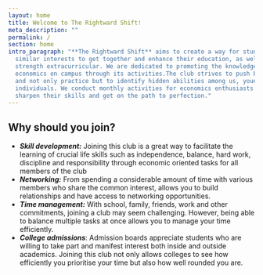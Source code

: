 ```yaml
---
layout: home
title: Welcome to The Rightward Shift!
meta_description: ""
permalink: /
section: home
intro_paragraph: "**The Rightward Shift** aims to create a way for students with
  similar interests to get together and enhance their education, as well as
  strength extracurricular. We are dedicated to promoting the knowledge of
  economics on campus through its activities.The club strives to push boundaries
  and not only practice but to identify hidden abilities among us, young
  individuals. We conduct monthly activities for economics enthusiasts to
  sharpen their skills and get on the path to perfection."
---
```

## Why should you join?

* ***Skill development:*** Joining this club is a great way to facilitate the learning of crucial life skills such as independence, balance, hard work, discipline and responsibility through economic oriented tasks for all members of the club
* ***Networking:*** From spending a considerable amount of time with various members who share the common interest, allows you to build relationships and have access to networking opportunities.
* ***Time management:*** With school, family, friends, work and other commitments, joining a club may seem challenging. However, being able to balance multiple tasks at once allows you to manage your time efficiently.
* ***College admissions***: Admission boards appreciate students who are willing to take part and manifest interest both inside and outside academics. Joining this club not only allows colleges to see how efficiently you prioritise your time but also how well rounded you are.